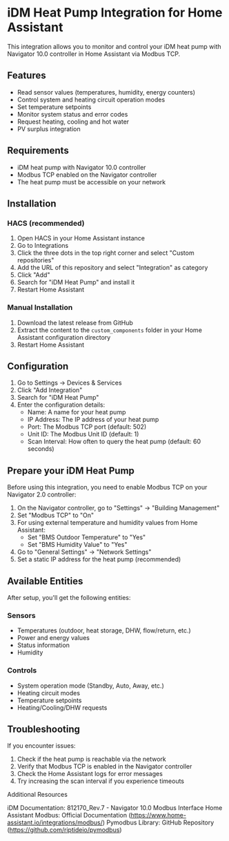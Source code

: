 # iDM Heat Pump Integration for Home Assistant

This integration allows you to monitor and control your iDM heat pump with Navigator 10.0 controller in Home Assistant via Modbus TCP.

## Features

- Read sensor values (temperatures, humidity, energy counters)
- Control system and heating circuit operation modes
- Set temperature setpoints
- Monitor system status and error codes
- Request heating, cooling and hot water
- PV surplus integration

## Requirements

- iDM heat pump with Navigator 10.0 controller
- Modbus TCP enabled on the Navigator controller
- The heat pump must be accessible on your network

## Installation

### HACS (recommended)

1. Open HACS in your Home Assistant instance
2. Go to Integrations
3. Click the three dots in the top right corner and select "Custom repositories"
4. Add the URL of this repository and select "Integration" as category
5. Click "Add"
6. Search for "iDM Heat Pump" and install it
7. Restart Home Assistant

### Manual Installation

1. Download the latest release from GitHub
2. Extract the content to the `custom_components` folder in your Home Assistant configuration directory
3. Restart Home Assistant

## Configuration

1. Go to Settings → Devices & Services
2. Click "Add Integration"
3. Search for "iDM Heat Pump"
4. Enter the configuration details:
   - Name: A name for your heat pump
   - IP Address: The IP address of your heat pump
   - Port: The Modbus TCP port (default: 502)
   - Unit ID: The Modbus Unit ID (default: 1)
   - Scan Interval: How often to query the heat pump (default: 60 seconds)

## Prepare your iDM Heat Pump

Before using this integration, you need to enable Modbus TCP on your Navigator 2.0 controller:

1. On the Navigator controller, go to "Settings" → "Building Management"
2. Set "Modbus TCP" to "On"
3. For using external temperature and humidity values from Home Assistant:
   - Set "BMS Outdoor Temperature" to "Yes"
   - Set "BMS Humidity Value" to "Yes"
4. Go to "General Settings" → "Network Settings"
5. Set a static IP address for the heat pump (recommended)

## Available Entities

After setup, you'll get the following entities:

### Sensors
- Temperatures (outdoor, heat storage, DHW, flow/return, etc.)
- Power and energy values
- Status information
- Humidity

### Controls
- System operation mode (Standby, Auto, Away, etc.)
- Heating circuit modes
- Temperature setpoints
- Heating/Cooling/DHW requests

## Troubleshooting

If you encounter issues:

1. Check if the heat pump is reachable via the network
2. Verify that Modbus TCP is enabled in the Navigator controller
3. Check the Home Assistant logs for error messages
4. Try increasing the scan interval if you experience timeouts

Additional Resources

iDM Documentation: 812170_Rev.7 - Navigator 10.0 Modbus Interface
Home Assistant Modbus: Official Documentation (https://www.home-assistant.io/integrations/modbus/)
Pymodbus Library: GitHub Repository (https://github.com/riptideio/pymodbus)




